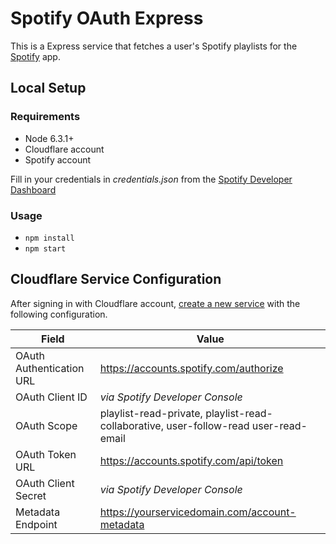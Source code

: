 # Spotify OAuth Express

This is a Express service that fetches a user's Spotify playlists for
the [Spotify](https://github.com/CloudflareApps/Spotify) app.

## Local Setup

### Requirements

- Node 6.3.1+
- Cloudflare account
- Spotify account

Fill in your credentials in _credentials.json_ from the
[Spotify Developer Dashboard](https://developer.spotify.com/my-applications)

### Usage

- `npm install`
- `npm start`

## Cloudflare Service Configuration

After signing in with Cloudflare account,
[create a new service](https://www.cloudflare.com/apps/services/new) with the following configuration.

| Field                    | Value                                                                                |
|--------------------------|--------------------------------------------------------------------------------------|
| OAuth Authentication URL | https://accounts.spotify.com/authorize                                               |
| OAuth Client ID          | _via Spotify Developer Console_                                                      |
| OAuth Scope              | playlist-read-private, playlist-read-collaborative, user-follow-read user-read-email |
| OAuth Token URL          | https://accounts.spotify.com/api/token                                               |
| OAuth Client Secret      | _via Spotify Developer Console_                                                      |
| Metadata Endpoint        | https://yourservicedomain.com/account-metadata                                       |
